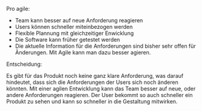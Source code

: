 Pro agile:
 - Team kann besser auf neue Anforderung reagieren
 - Users können schneller miteinbezogen werden
 - Flexible Plannung mit gleichzeitiger Enwicklung
 - Die Software kann früher getestet werden
 - Die aktuelle Information für die Anforderungen sind bisher sehr offen für Änderungen. Mit Agile kann man dazu besser agieren.




Entscheidung:

Es gibt für das Produkt noch keine ganz klare Anforderung, was darauf hindeutet, dass sich
die Anforderungen der Users sich noch änderen könnten. Mit einer agilen Entwicklung kann
das Team besser auf neue, oder andere Anforderungen reagieren. Der User bekommt so auch schneller
ein Produkt zu sehen und kann so schneller in die Gestaltung mitwirken.
